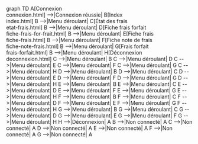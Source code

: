 graph TD
    A[Connexion<br>connexion.html] -->|Connexion réussie| B[Index<br>index.html]
    B -->|Menu déroulant| C[État des frais<br>etat-frais.html]
    B -->|Menu déroulant| D[Fiche frais forfait<br>fiche-frais-for-frait.html]
    B -->|Menu déroulant| E[Fiche frais<br>fiche-frais.html]
    B -->|Menu déroulant| F[Fiche note de frais<br>fiche-note-frais.html]
    B -->|Menu déroulant| G[Frais forfait<br>frais-forfait.html]
    B -->|Menu déroulant| H[Déconnexion<br>deconnexion.html]
    C -->|Menu déroulant| B
    C -->|Menu déroulant| D
    C -->|Menu déroulant| E
    C -->|Menu déroulant| F
    C -->|Menu déroulant| G
    C -->|Menu déroulant| H
    D -->|Menu déroulant| B
    D -->|Menu déroulant| C
    D -->|Menu déroulant| E
    D -->|Menu déroulant| F
    D -->|Menu déroulant| G
    D -->|Menu déroulant| H
    E -->|Menu déroulant| B
    E -->|Menu déroulant| C
    E -->|Menu déroulant| D
    E -->|Menu déroulant| F
    E -->|Menu déroulant| G
    E -->|Menu déroulant| H
    F -->|Menu déroulant| B
    F -->|Menu déroulant| C
    F -->|Menu déroulant| D
    F -->|Menu déroulant| E
    F -->|Menu déroulant| G
    F -->|Menu déroulant| H
    G -->|Menu déroulant| B
    G -->|Menu déroulant| C
    G -->|Menu déroulant| D
    G -->|Menu déroulant| E
    G -->|Menu déroulant| F
    G -->|Menu déroulant| H
    H -->|Déconnexion| A
    B -->|Non connecté| A
    C -->|Non connecté| A
    D -->|Non connecté| A
    E -->|Non connecté| A
    F -->|Non connecté| A
    G -->|Non connecté| A
